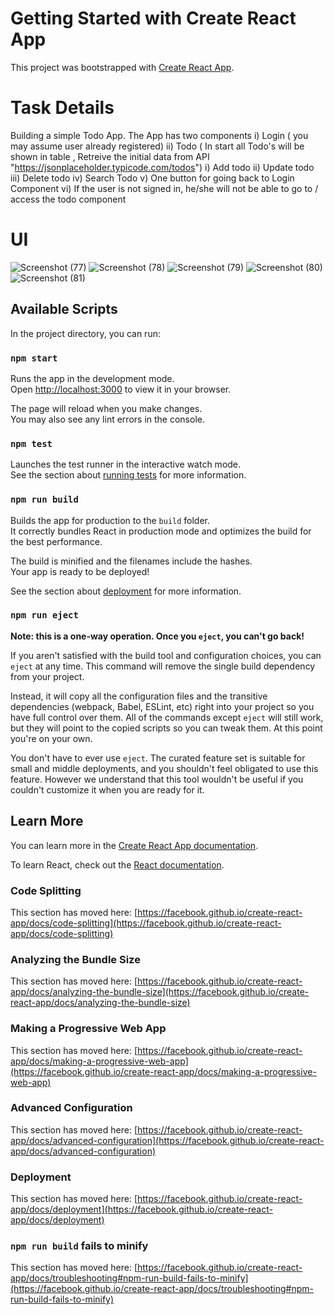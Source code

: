 # Getting Started with Create React App

This project was bootstrapped with [Create React App](https://github.com/facebook/create-react-app).

# Task Details

Building a simple Todo App.
The App has two components 
i) Login ( you may assume user already registered)
ii) Todo ( In start all Todo's will be shown in table , Retreive the initial data from API "https://jsonplaceholder.typicode.com/todos")
i) Add todo
ii) Update todo
iii) Delete todo
iv) Search Todo
v) One button for going back to Login Component
vi) If the user is not signed in, he/she will not be able to go to / access the todo component
       
# UI

![Screenshot (77)](https://user-images.githubusercontent.com/107143531/183218621-c9609078-4c6f-444f-b860-8d8c5d193a9e.png)
![Screenshot (78)](https://user-images.githubusercontent.com/107143531/183218625-22cb0501-2a61-49de-9367-fdfd2033d0de.png)
![Screenshot (79)](https://user-images.githubusercontent.com/107143531/183218628-34893b44-501b-4d22-8ef9-c5cbd294d51b.png)
![Screenshot (80)](https://user-images.githubusercontent.com/107143531/183218631-983361f7-9ef3-4a87-8f4e-0c4f9cf85ad4.png)
![Screenshot (81)](https://user-images.githubusercontent.com/107143531/183218634-355ac788-cda5-4bf1-bee8-7824b6a5ebd3.png)



## Available Scripts

In the project directory, you can run:

### `npm start`

Runs the app in the development mode.\
Open [http://localhost:3000](http://localhost:3000) to view it in your browser.

The page will reload when you make changes.\
You may also see any lint errors in the console.

### `npm test`

Launches the test runner in the interactive watch mode.\
See the section about [running tests](https://facebook.github.io/create-react-app/docs/running-tests) for more information.

### `npm run build`

Builds the app for production to the `build` folder.\
It correctly bundles React in production mode and optimizes the build for the best performance.

The build is minified and the filenames include the hashes.\
Your app is ready to be deployed!

See the section about [deployment](https://facebook.github.io/create-react-app/docs/deployment) for more information.

### `npm run eject`

**Note: this is a one-way operation. Once you `eject`, you can't go back!**

If you aren't satisfied with the build tool and configuration choices, you can `eject` at any time. This command will remove the single build dependency from your project.

Instead, it will copy all the configuration files and the transitive dependencies (webpack, Babel, ESLint, etc) right into your project so you have full control over them. All of the commands except `eject` will still work, but they will point to the copied scripts so you can tweak them. At this point you're on your own.

You don't have to ever use `eject`. The curated feature set is suitable for small and middle deployments, and you shouldn't feel obligated to use this feature. However we understand that this tool wouldn't be useful if you couldn't customize it when you are ready for it.

## Learn More

You can learn more in the [Create React App documentation](https://facebook.github.io/create-react-app/docs/getting-started).

To learn React, check out the [React documentation](https://reactjs.org/).

### Code Splitting

This section has moved here: [https://facebook.github.io/create-react-app/docs/code-splitting](https://facebook.github.io/create-react-app/docs/code-splitting)

### Analyzing the Bundle Size

This section has moved here: [https://facebook.github.io/create-react-app/docs/analyzing-the-bundle-size](https://facebook.github.io/create-react-app/docs/analyzing-the-bundle-size)

### Making a Progressive Web App

This section has moved here: [https://facebook.github.io/create-react-app/docs/making-a-progressive-web-app](https://facebook.github.io/create-react-app/docs/making-a-progressive-web-app)

### Advanced Configuration

This section has moved here: [https://facebook.github.io/create-react-app/docs/advanced-configuration](https://facebook.github.io/create-react-app/docs/advanced-configuration)

### Deployment

This section has moved here: [https://facebook.github.io/create-react-app/docs/deployment](https://facebook.github.io/create-react-app/docs/deployment)

### `npm run build` fails to minify

This section has moved here: [https://facebook.github.io/create-react-app/docs/troubleshooting#npm-run-build-fails-to-minify](https://facebook.github.io/create-react-app/docs/troubleshooting#npm-run-build-fails-to-minify)
